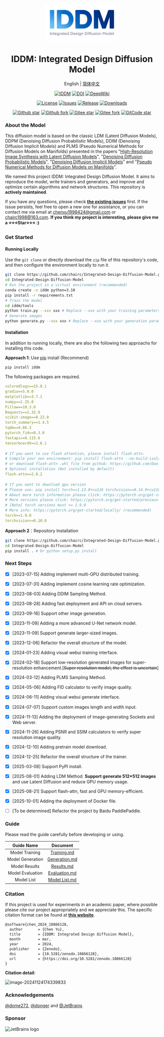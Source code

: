 <div align="center">

<p>
  <a href="https://github.com/chairc/Integrated-Design-Diffusion-Model">
    <img width="242" height="121" src="./assets/iddm-logo.png" alt="IDDM">
  </a>
</p>

# IDDM: Integrated Design Diffusion Model

English | [简体中文](README_zh.md)

[![IDDM](https://img.shields.io/badge/IDDM-Integrated%20Design%20Diffusion%20Model-blue.svg)](https://github.com/chairc/Integrated-Design-Diffusion-Model)
[![DOI](https://zenodo.org/badge/DOI/10.5281/zenodo.10866128.svg)](https://doi.org/10.5281/zenodo.10866128)
[![DeepWiki](https://deepwiki.com/badge.svg)](https://deepwiki.com/chairc/Integrated-Design-Diffusion-Model)

[![License](https://img.shields.io/badge/license-Apache_2.0-green)](./LICENSE)
[![Issues](https://img.shields.io/github/issues/chairc/Integrated-Design-Diffusion-Model.svg)](https://github.com/chairc/Integrated-Design-Diffusion-Model/issues)
[![Release](https://img.shields.io/github/v/release/chairc/Integrated-Design-Diffusion-Model)](https://github.com/chairc/Integrated-Design-Diffusion-Model/releases)
[![Downloads](https://img.shields.io/github/downloads/chairc/Integrated-Design-Diffusion-Model/total?color=3eb370)](https://img.shields.io/github/downloads/chairc/Integrated-Design-Diffusion-Model/total?color=3eb370)

[![Github star](https://img.shields.io/github/stars/chairc/Integrated-Design-Diffusion-Model.svg)](https://github.com/chairc/Integrated-Design-Diffusion-Model/stargazers)
[![Github fork](https://img.shields.io/github/forks/chairc/Integrated-Design-Diffusion-Model?color=eb6ea5)](https://github.com/chairc/Integrated-Design-Diffusion-Model/forks)
[![Gitee star](https://gitee.com/chairc/Integrated-Design-Diffusion-Model/badge/star.svg?theme=blue)](https://gitee.com/chairc/Integrated-Design-Diffusion-Model)
[![Gitee fork](https://gitee.com/chairc/Integrated-Design-Diffusion-Model/badge/fork.svg?theme=blue)](https://gitee.com/chairc/Integrated-Design-Diffusion-Model)
[![GitCode star](https://gitcode.com/chairc/Integrated-Design-Diffusion-Model/star/badge.svg)](https://gitcode.com/chairc/Integrated-Design-Diffusion-Model)

</div>


### About the Model

This diffusion model is based on the classic LDM (Latent Diffusion Models), DDPM (Denoising Diffusion Probabilistic Models), DDIM (Denoising Diffusion Implicit Models) and PLMS (Pseudo Numerical Methods for Diffusion Models on Manifolds) presented in the papers "[High-Resolution Image Synthesis with Latent Diffusion Models](https://openaccess.thecvf.com/content/CVPR2022/html/Rombach_High-Resolution_Image_Synthesis_With_Latent_Diffusion_Models_CVPR_2022_paper)", "[Denoising Diffusion Probabilistic Models](https://arxiv.org/abs/2006.11239)", "[Denoising Diffusion Implicit Models](https://arxiv.org/abs/2010.02502)" and "[Pseudo Numerical Methods for Diffusion Models on Manifolds](https://openreview.net/forum?id=PlKWVd2yBkY)".

We named this project IDDM: Integrated Design Diffusion Model. It aims to reproduce the model, write trainers and generators, and improve and optimize certain algorithms and network structures. This repository is **actively maintained**.

If you have any questions, please check [**the existing issues**](https://github.com/chairc/Integrated-Design-Diffusion-Model/issues/9) first. If the issue persists, feel free to open a new one for assistance, or you can contact me via email at chenyu1998424@gmail.com or chairc1998@163.com. **If you think my project is interesting, please give me a ⭐⭐⭐Star⭐⭐⭐ :)**

### Get Started

#### Running Locally

Use the `git clone` or directly download the `zip` file of this repository's code, and then configure the environment locally to run it.

```bash
git clone https://github.com/chairc/Integrated-Design-Diffusion-Model.git
cd Integrated-Design-Diffusion-Model
# Run the project in a virtual environment (recommended)
conda create -n iddm python=3.10
pip install -r requirements.txt
# Train the model
cd iddm/tools
python train.py --xxx xxx # Replace --xxx with your training parameters
# Generate images
python generate.py --xxx xxx # Replace --xxx with your generation parameters
```

#### Installation

In addition to running locally, there are also the following two approachs for installing this code.

**Approach 1**: Use [pip](https://pypi.org/project/iddm/) install (Recommend)

```bash
pip install iddm
```

The following  packages are required.

```yaml
coloredlogs==15.0.1
gradio==5.0.0
matplotlib==3.7.1
numpy==1.25.0
Pillow==10.3.0
Requests==2.32.0
scikit-image==0.22.0
torch_summary==1.4.5
tqdm==4.66.3
pytorch_fid==0.3.0
fastapi==0.115.6
tensorboardX==2.6.1

# If you want to use flash attention, please install flash-attn.
# Compile your own environment: pip install flash-attn --no-build-isolation
# or download flash-attn .whl file from github: https://github.com/Dao-AILab/flash-attention/releases/tag/v2.8.2
# Optional installation (Not installed by default)
flash-attn==2.8.2

# If you want to download gpu version
# Please use: pip install torch==1.13.0+cu116 torchvision==0.14.0+cu116 -f https://download.pytorch.org/whl/torch_stable.html
# About more torch information please click: https://pytorch.org/get-started/previous-versions/#linux-and-windows-25
# More versions please click: https://pytorch.org/get-started/previous-versions
# [Note] torch versions must >= 1.9.0
# More info: https://pytorch.org/get-started/locally/ (recommended)
torch>=1.9.0
torchvision>=0.10.0
```

**Approach 2**：Repository Installation

```bash
git clone https://github.com/chairc/Integrated-Design-Diffusion-Model.git
cd Integrated-Design-Diffusion-Model
pip install . # Or python setup.py install
```



### Next Steps

- [x] [2023-07-15] Adding implement multi-GPU distributed training.
- [x] [2023-07-31] Adding implement cosine learning rate optimization.
- [x] [2023-08-03] Adding DDIM Sampling Method.
- [x] [2023-08-28] Adding fast deployment and API on cloud servers.
- [x] [2023-09-16] Support other image generation.
- [x] [2023-11-09] Adding a more advanced U-Net network model.
- [x] [2023-11-09] Support generate larger-sized images.
- [x] [2023-12-06] Refactor the overall structure of the model.
- [x] [2024-01-23] Adding visual webui training interface.
- [x] [2024-02-18] Support low-resolution generated images for super-resolution enhancement.[~~Super resolution model, the effect is uncertain~~]
- [x] [2024-03-12] Adding PLMS Sampling Method.
- [x] [2024-05-06] Adding FID calculator to verify image quality.
- [x] [2024-06-11] Adding visual webui generate interface.
- [x] [2024-07-07] Support custom images length and width input.
- [x] [2024-11-13] Adding the deployment of image-generating Sockets and Web server.
- [x] [2024-11-26] Adding PSNR and SSIM calculators to verify super resolution image quality.
- [x] [2024-12-10] Adding pretrain model download.
- [x] [2024-12-25] Refactor the overall structure of the trainer.
- [x] [2025-03-08] Support PyPI install.
- [x] [2025-08-01] Adding LDM Method. **Support generate 512*512 images** and use Latent Diffusion and reduce GPU memory usage.
- [x] [2025-08-21] Support flash-attn, fast and GPU memory-efficient.
- [x] [2025-10-01] Adding the deployment of Docker file.
- [ ] [To be determined] Refactor the project by Baidu PaddlePaddle.



### Guide

Please read the guide carefully before developing or using.

|    Guide Name    |                   Document                   |
|:----------------:|:--------------------------------------------:|
|  Model Training  |   [Training.md](docs/en-US/02_training.md)   |
| Model Generation | [Generation.md](docs/en-US/03_generation.md) |
|  Model Results   |    [Results.md](docs/en-US/04_results.md)    |
| Model Evaluation | [Evaluation.md](docs/en-US/05_evaluation.md) |
|    Model List    | [Model List.md](docs/en-US/06_model_list.md) |



### Citation

If this project is used for experiments in an academic paper, where possible please cite our project appropriately and we appreciate this. The specific citation format can be found at **[this website](https://zenodo.org/records/10866128)**.

```
@software{chen_2024_10866128,
  author       = {Chen Yu},
  title        = {IDDM: Integrated Design Diffusion Model},
  month        = mar,
  year         = 2024,
  publisher    = {Zenodo},
  doi          = {10.5281/zenodo.10866128},
  url          = {https://doi.org/10.5281/zenodo.10866128}
}
```

**Citation detail**:

 ![image-20241124174339833](assets/image-citation.png)



### Acknowledgements

[@dome272](https://github.com/dome272/Diffusion-Models-pytorch), [@donger](https://donger.me/) and [@JetBrains](https://www.jetbrains.com/)



### Sponsor

![JetBrains logo](assets/jetbrains.svg)

